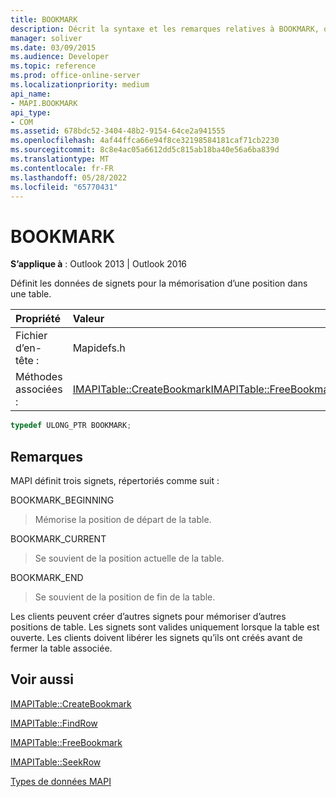 ```yaml
---
title: BOOKMARK
description: Décrit la syntaxe et les remarques relatives à BOOKMARK, qui définit les données des signets pour la mémorisation d’une position dans une table.
manager: soliver
ms.date: 03/09/2015
ms.audience: Developer
ms.topic: reference
ms.prod: office-online-server
ms.localizationpriority: medium
api_name:
- MAPI.BOOKMARK
api_type:
- COM
ms.assetid: 678bdc52-3404-48b2-9154-64ce2a941555
ms.openlocfilehash: 4af44ffca66e94f8ce32198584181caf71cb2230
ms.sourcegitcommit: 8c8e4ac05a6612dd5c815ab18ba40e56a6ba839d
ms.translationtype: MT
ms.contentlocale: fr-FR
ms.lasthandoff: 05/28/2022
ms.locfileid: "65770431"
---
```

# <a name="bookmark"></a>BOOKMARK

  
  
**S’applique à** : Outlook 2013 | Outlook 2016 
  
Définit les données de signets pour la mémorisation d’une position dans une table. 
  
|Propriété|Valeur|
|:-----|:-----|
|Fichier d’en-tête :  <br/> |Mapidefs.h  <br/> |
|Méthodes associées :  <br/> |[IMAPITable::CreateBookmark](imapitable-createbookmark.md)[IMAPITable::FreeBookmark](imapitable-freebookmark.md) <br/> |
   
```cpp
typedef ULONG_PTR BOOKMARK;
```

## <a name="remarks"></a>Remarques

MAPI définit trois signets, répertoriés comme suit :
  
BOOKMARK_BEGINNING 
  
> Mémorise la position de départ de la table. 
    
BOOKMARK_CURRENT 
  
> Se souvient de la position actuelle de la table.
    
BOOKMARK_END 
  
> Se souvient de la position de fin de la table.
    
Les clients peuvent créer d’autres signets pour mémoriser d’autres positions de table. Les signets sont valides uniquement lorsque la table est ouverte. Les clients doivent libérer les signets qu’ils ont créés avant de fermer la table associée. 
  
## <a name="see-also"></a>Voir aussi



[IMAPITable::CreateBookmark](imapitable-createbookmark.md)
  
[IMAPITable::FindRow](imapitable-findrow.md)
  
[IMAPITable::FreeBookmark](imapitable-freebookmark.md)
  
[IMAPITable::SeekRow](imapitable-seekrow.md)


[Types de données MAPI](mapi-data-types.md)


